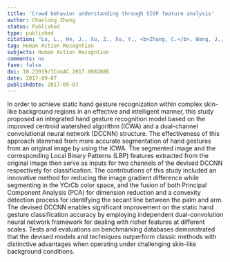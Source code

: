 ```yaml
---
title: 'Crowd behavior understanding through SIOF feature analysis'
author: Chaolong Zhang
status: Published
type: published
citation: "Lu, L., He, J., Xu, Z., Xu, Y., <b>Zhang, C.</b>, Wang, J., & Adu, J. (2017). Crowd behavior understanding through SIOF feature analysis. 23rd International Conference on Automation and Computing (ICAC)."
tag: Human Action Recogntion
subjects: Human Action Recogntion
comments: no
fave: false
doi: 10.23919/IConAC.2017.8082086
date: 2017-09-07
publishdate: 2017-09-07
---
```


In order to achieve static hand gesture recognization within complex skin-like background regions in an effective and intelligent manner, this study proposed an integrated hand gesture recognition model based on the improved centroid watershed algorithm (ICWA) and a dual-channel convolutional neural network (DCCNN) structure. The effectiveness of this approach stemmed from more accurate segmentation of hand gestures from an original image by using the ICWA. The segmented image and the corresponding Local Binary Patterns (LBP) features extracted from the original image then serve as inputs for two channels of the devised DCCNN respectively for classification. The contributions of this study included an innovative method for reducing the image gradient difference while segmenting in the YCrCb color space, and the fusion of both Principal Component Analysis (PCA) for dimension reduction and a convexity detection process for identifying the secant line between the palm and arm. The devised DCCNN enables significant improvement on the static hand gesture classification accuracy by employing independent dual-convolution neural network framework for dealing with richer features at different scales. Tests and evaluations on benchmarking databases demonstrated that the devised models and techniques outperform classic methods with distinctive advantages when operating under challenging skin-like background conditions.